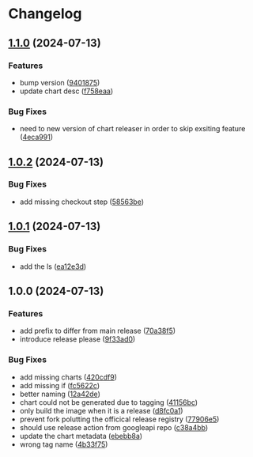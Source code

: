 # Changelog

## [1.1.0](https://github.com/iandyh/shibuya/compare/v1.0.2...v1.1.0) (2024-07-13)


### Features

* bump version ([9401875](https://github.com/iandyh/shibuya/commit/9401875747eed8a5e6388663b0c17e779fe5f0bf))
* update chart desc ([f758eaa](https://github.com/iandyh/shibuya/commit/f758eaa1dfcf26538149e61e37267730e2420bd8))


### Bug Fixes

* need to new version of chart releaser in order to skip exsiting feature ([4eca991](https://github.com/iandyh/shibuya/commit/4eca9914cd20a11399a4d4251ab6847912e1baf2))

## [1.0.2](https://github.com/iandyh/shibuya/compare/v1.0.1...v1.0.2) (2024-07-13)


### Bug Fixes

* add missing checkout step ([58563be](https://github.com/iandyh/shibuya/commit/58563beef038324e2b520540a779beb0efce4a59))

## [1.0.1](https://github.com/iandyh/shibuya/compare/v1.0.0...v1.0.1) (2024-07-13)


### Bug Fixes

* add the ls ([ea12e3d](https://github.com/iandyh/shibuya/commit/ea12e3d65dfa5a1490679d524a9a621a815577d0))

## 1.0.0 (2024-07-13)


### Features

* add prefix to differ from main release ([70a38f5](https://github.com/iandyh/shibuya/commit/70a38f574ad5593c78d77456b6a83f735d62f3e4))
* introduce release please ([9f33ad0](https://github.com/iandyh/shibuya/commit/9f33ad0c7c22d1063b68fc22f7746e1ce748c86f))


### Bug Fixes

* add missing charts ([420cdf9](https://github.com/iandyh/shibuya/commit/420cdf94fa56d13b7bec7ce12dde20d14c1ffc39))
* add missing if ([fc5622c](https://github.com/iandyh/shibuya/commit/fc5622ca1a59ca3dec356039145bac5f6bf15c9c))
* better naming ([12a42de](https://github.com/iandyh/shibuya/commit/12a42de7e83c3e37f0e44a6fff923a5f59e48cfe))
* chart could not be generated due to tagging ([41156bc](https://github.com/iandyh/shibuya/commit/41156bcdc0af51fb45c866a71ce1a06f0268470e))
* only build the image when it is a release ([d8fc0a1](https://github.com/iandyh/shibuya/commit/d8fc0a1496f591d6c9254460010b28e3187bf5d8))
* prevent fork polutting the officical release registry ([77906e5](https://github.com/iandyh/shibuya/commit/77906e5140365321eb881d7c1edf2db1a94e1ae9))
* should use release action from googleapi repo ([c38a4bb](https://github.com/iandyh/shibuya/commit/c38a4bb2aaeb172a4d1e44296715d950724f5008))
* update the chart metadata ([ebebb8a](https://github.com/iandyh/shibuya/commit/ebebb8a8ebfd47bff109ef53cfea6988694c172b))
* wrong tag name ([4b33f75](https://github.com/iandyh/shibuya/commit/4b33f7506cf2863665052650b3744ec8505adf1e))
